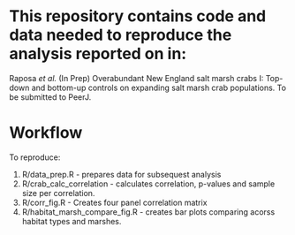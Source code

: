 # This repository contains code and data needed to reproduce the analysis reported on in:

Raposa *et al.* (In Prep) Overabundant New England salt marsh crabs I: Top-down and bottom-up controls on expanding salt marsh crab populations. To be submitted to PeerJ.

# Workflow
To reproduce:

1. R/data_prep.R - prepares data for subsequest analysis
2. R/crab_calc_correlation - calculates correlation, p-values and sample size per correlation.
3. R/corr_fig.R - Creates four panel correlation matrix
4. R/habitat_marsh_compare_fig.R - creates bar plots comparing acorss habitat types and marshes.


